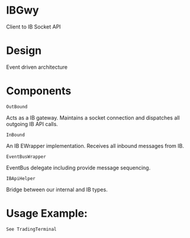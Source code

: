 IBGwy
=====

Client to IB Socket API

Design
======

Event driven architecture 

Components
===========

    OutBound

Acts as a IB gateway. Maintains a socket connection and dispatches all outgoing IB API calls.

    InBound

An IB EWrapper implementation. Receives all inbound messages from IB.

    EventBusWrapper

EventBus delegate including provide message sequencing.

    IBApiHelper

Bridge between our internal and IB types.

Usage Example:
==============
    See TradingTerminal 
   


